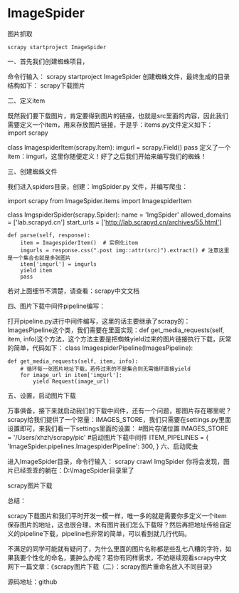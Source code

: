 # ImageSpider
图片抓取

`
scrapy startproject ImageSpider
`

一、首先我们创建蜘蛛项目，

命令行输入：
scrapy startproject ImageSpider
创建蜘蛛文件，最终生成的目录结构如下：
scrapy下载图片

二、定义item

既然我们要下载图片，肯定要得到图片的链接，也就是src里面的内容，因此我们需要定义一个item，用来存放图片链接，于是乎：items.py文件定义如下：
import scrapy

class ImagespiderItem(scrapy.Item):
    imgurl = scrapy.Field()
    pass
定义了一个item：imgurl，这里你随便定义！好了之后我们开始来编写我们的蜘蛛！

三、创建蜘蛛文件

我们进入spiders目录，创建：ImgSpider.py 文件，并编写爬虫：

import scrapy
from ImageSpider.items import ImagespiderItem

class ImgspiderSpider(scrapy.Spider):
    name = 'ImgSpider'
    allowed_domains = ['lab.scrapyd.cn']
    start_urls = ['http://lab.scrapyd.cn/archives/55.html']

    def parse(self, response):
        item = ImagespiderItem()  # 实例化item
        imgurls = response.css(".post img::attr(src)").extract() # 注意这里是一个集合也就是多张图片
        item['imgurl'] = imgurls
        yield item
        pass
若对上面细节不清楚，请查看：scrapy中文文档

四、图片下载中间件pipeline编写：

打开pipeline.py进行中间件编写，这里的话主要继承了scrapy的：ImagesPipeline这个类，我们需要在里面实现：def get_media_requests(self, item, info)这个方法，这个方法主要是把蜘蛛yield过来的图片链接执行下载，灰常的简单，代码如下：
class ImagespiderPipeline(ImagesPipeline):

    def get_media_requests(self, item, info):
        # 循环每一张图片地址下载，若传过来的不是集合则无需循环直接yield
        for image_url in item['imgurl']:
            yield Request(image_url)
五、设置，启动图片下载

万事俱备，接下来就启动我们的下载中间件，还有一个问题，那图片存在哪里呢？scrapy给我们提供了一个常量：IMAGES_STORE，我们只需要在settings.py里面设置即可，来我们看一下settings里面的设置：
#图片存储位置
IMAGES_STORE = '/Users/xhzh/scrapy/pic'
#启动图片下载中间件
ITEM_PIPELINES = {
   'ImageSpider.pipelines.ImagespiderPipeline': 300,
}
六、启动爬虫

进入ImageSpider目录，命令行输入：
scrapy crawl ImgSpider
你将会发现，图片已经乖乖的躺在：D:\ImageSpider目录里了

scrapy图片下载


总结：

scrapy下载图片和我们平时开发一模一样，唯一多的就是需要你多定义一个item保存图片的地址，这也很合理，木有图片我们怎么下载呀？然后再把地址传给自定义的pipeline下载，pipeline也非常的简单，可以看到就几行代码。

不满足的同学可能就有疑问了，为什么里面的图片名称都是些乱七八糟的字符，如果我要个性化的命名，要肿么办呢？若你有同样需求，不妨继续观看scrapy中文网下一篇文章：《scrapy图片下载（二）：scrapy图片重命名放入不同目录》

源码地址：github